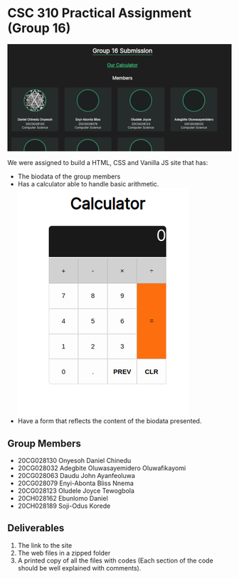 # CSC 310 Practical Assignment (Group 16)

[![Home Page](./assets/home_page.png)](https://ch1n3du.github.io/csc-310-assignment/)

We were assigned to build a HTML, CSS and Vanilla JS site that has:

- The biodata of the group members
- Has a calculator able to handle basic arithmetic.
[![Calculator](./assets/calculator.png)](https://ch1n3du.github.io/calc/calc.html)
- Have a form that reflects the content of the biodata presented.

## Group Members

- 20CG028130 Onyesoh Daniel Chinedu
- 20CG028032 Adegbite Oluwasayemidero Oluwafikayomi
- 20CG028063 Daudu John Ayanfeoluwa
- 20CG028079 Enyi-Abonta Bliss Nnema
- 20CG028123 Oludele Joyce Tewogbola
- 20CH028162 Ebunlomo Daniel
- 20CH028189 Soji-Odus Korede

## Deliverables

1. The link to the site
2. The web files in a zipped folder
3. A printed copy of all the files with codes (Each section of the code should be well
explained with comments).
